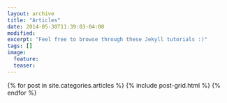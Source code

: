 ```yaml
---
layout: archive
title: "Articles"
date: 2014-05-30T11:39:03-04:00
modified:
excerpt: "Feel free to browse through these Jekyll tutorials :)"
tags: []
image:
  feature:
  teaser:
---
```


<div class="tiles">
{% for post in site.categories.articles %}
  {% include post-grid.html %}
{% endfor %}
</div><!-- /.tiles -->
